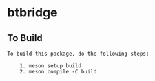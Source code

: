 # btbridge

## To Build

```
To build this package, do the following steps:

    1. meson setup build
    2. meson compile -C build
```
